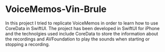 # VoiceMemos-Vin-Brule


In this project I tried to replicate VoiceMemos in order to learn how to use CoreData in SwiftUI. 
The project has been developed in SwiftUI for iPhone and the technolgies used include CoreData to store the information about the recordings and AVFoundation to play the sounds when starting or stopping a recording. 
